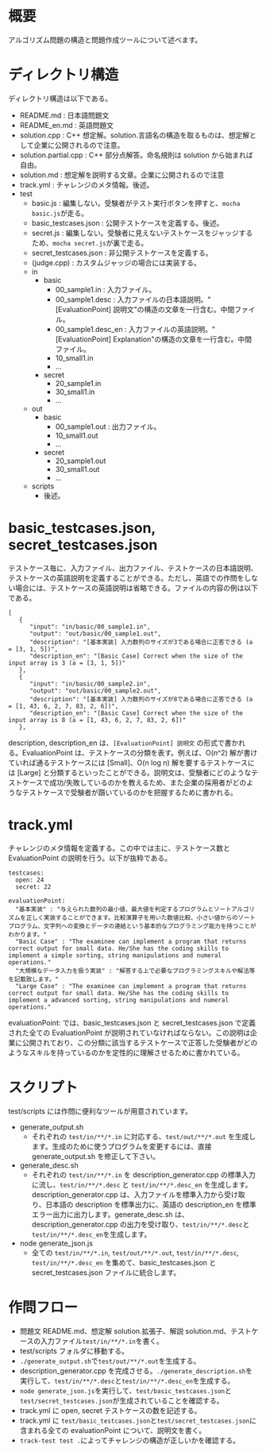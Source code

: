 # 概要
アルゴリズム問題の構造と問題作成ツールについて述べます。


# ディレクトリ構造

ディレクトリ構造は以下である。

- README.md : 日本語問題文
- README_en.md : 英語問題文
- solution.cpp : C++ 想定解。solution.言語名の構造を取るものは、想定解として企業に公開されるので注意。
- solution.partial.cpp : C++ 部分点解答。命名規則は solution から始まれば自由。
- solution.md : 想定解を説明する文章。企業に公開されるので注意
- track.yml : チャレンジのメタ情報。後述。
- test
  - basic.js : 編集しない。受験者がテスト実行ボタンを押すと、`mocha basic.js`が走る。
  - basic_testcases.json : 公開テストケースを定義する。後述。
  - secret.js : 編集しない。受験者に見えないテストケースをジャッジするため、`mocha secret.js`が裏で走る。
  - secret_testcases.json : 非公開テストケースを定義する。
  - (judge.cpp) : カスタムジャッジの場合には実装する。
  - in
    - basic
      - 00_sample1.in : 入力ファイル。
      - 00_sample1.desc : 入力ファイルの日本語説明。"[EvaluationPoint] 説明文"の構造の文章を一行含む。中間ファイル。
      - 00_sample1.desc_en : 入力ファイルの英語説明。"[EvaluationPoint] Explanation"の構造の文章を一行含む。中間ファイル。
      - 10_small1.in
      - ...
    - secret
      - 20_sample1.in
      - 30_small1.in
      - ...
  - out
    - basic
      - 00_sample1.out : 出力ファイル。
      - 10_small1.out
      - ...
    - secret
      - 20_sample1.out
      - 30_small1.out
      - ...
  - scripts
    - 後述。

# basic_testcases.json, secret_testcases.json

テストケース毎に、入力ファイル、出力ファイル、テストケースの日本語説明、テストケースの英語説明を定義することができる。ただし、英語での作問をしない場合には、テストケースの英語説明は省略できる。ファイルの内容の例は以下である。

```
[
   {
      "input": "in/basic/00_sample1.in",
      "output": "out/basic/00_sample1.out",
      "description": "[基本実装] 入力数列のサイズが3である場合に正答できる (a = [3, 1, 5])",
      "description_en": "[Basic Case] Correct when the size of the input array is 3 (a = [3, 1, 5])"
   },
   {
      "input": "in/basic/00_sample2.in",
      "output": "out/basic/00_sample2.out",
      "description": "[基本実装] 入力数列のサイズが8である場合に正答できる (a = [1, 43, 6, 2, 7, 83, 2, 6])",
      "description_en": "[Basic Case] Correct when the size of the input array is 8 (a = [1, 43, 6, 2, 7, 83, 2, 6])"
   },
```

description, description_en は、`[EvaluationPoint] 説明文` の形式で書かれる。EvaluationPoint は、テストケースの分類を表す。例えば、O(n^2) 解が書けていれば通るテストケースには [Small]、O(n log n) 解を要するテストケースには [Large] と分類するといったことができる。説明文は、受験者にどのようなテストケースで成功/失敗しているのかを教えるため、また企業の採用者がどのようなテストケースで受験者が躓いているのかを把握するために書かれる。

# track.yml
チャレンジのメタ情報を定義する。この中では主に、テストケース数と EvaluationPoint の説明を行う。以下が抜粋である。

```
testcases:
  open: 24
  secret: 22

evaluationPoint:
  "基本実装" : "与えられた数列の最小値、最大値を判定するプログラムとソートアルゴリズムを正しく実装することができます。比較演算子を用いた数値比較、小さい値からのソートプログラム、文字列への変換とデータの連結という基本的なプログラミング能力を持つことがわかります。"
  "Basic Case" : "The examinee can implement a program that returns correct output for small data. He/She has the coding skills to implement a simple sorting, string manipulations and numeral operations."
  "大規模なデータ入力を扱う実装" : "解答する上で必要なプログラミングスキルや解法等を記載致します。"
  "Large Case" : "The examinee can implement a program that returns correct output for small data. He/She has the coding skills to implement a advanced sorting, string manipulations and numeral operations."
```

evaluationPoint: では、basic_testcases.json と secret_testcases.json で定義された全ての EvaluationPoint が説明されていなければならない。この説明は企業に公開されており、この分類に該当するテストケースで正答した受験者がどのようなスキルを持っているのかを定性的に理解させるために書かれている。

# スクリプト

test/scripts には作問に便利なツールが用意されています。

- generate_output.sh
  - それぞれの `test/in/**/*.in` に対応する、`test/out/**/*.out` を生成します。生成のために使うプログラムを変更するには、直接 generate_output.sh を修正して下さい。
- generate_desc.sh
  - それぞれの `test/in/**/*.in` を description_generator.cpp の標準入力に流し、`test/in/**/*.desc` と `test/in/**/*.desc_en` を生成します。description_generator.cpp は、入力ファイルを標準入力から受け取り、日本語の description を標準出力に、英語の description_en を標準エラー出力に出力します。generate_desc.sh は、description_generator.cpp の出力を受け取り、`test/in/**/*.desc`と`test/in/**/*.desc_en`を生成します。
- node generate_json.js
  - 全ての `test/in/**/*.in`, `test/out/**/*.out`, `test/in/**/*.desc`, `test/in/**/*.desc_en` を集めて、basic_testcases.json と secret_testcases.json ファイルに統合します。


# 作問フロー
- 問題文 README.md、想定解 solution.拡張子、解説 solution.md、テストケースの入力ファイル`test/in/**/*.in`を書く。
- test/scripts フォルダに移動する。
- `./generate_output.sh`で`test/out/**/*.out`を生成する。
- description_generator.cpp を完成させる。`./generate_description.sh`を実行して、`test/in/**/*.desc`と`test/in/**/*.desc_en`を生成する。
- `node generate_json.js`を実行して、`test/basic_testcases.json`と`test/secret_testcases.json`が生成されていることを確認する。
- track.yml に open, secret テストケースの数を記述する。
- track.yml に `test/basic_testcases.json`と`test/secret_testcases.json`に含まれる全ての evaluationPoint について、説明文を書く。
- `track-test test .`によってチャレンジの構造が正しいかを確認する。
